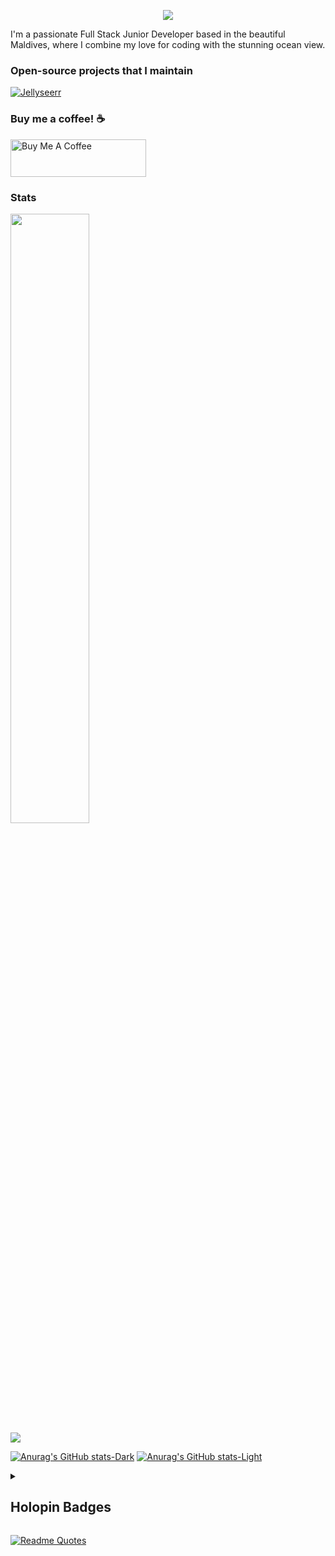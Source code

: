 

<p align="center">
    <img src="https://readme-typing-svg.demolab.com/?lines=Fallenbagel;Full-stack%20junior%20developer;Learning%20Enthusiast;Maldivian%20🇲🇻;&font=Fira%20Code&center=true&width=440&height=45&color=f75c7e&vCenter=true&pause=1000&size=22" /></a>
</p>

I'm a passionate Full Stack Junior Developer based in the beautiful Maldives, where I combine my love for coding with the stunning ocean view.


### Open-source projects that I maintain
 [![Jellyseerr](https://github-readme-stats.vercel.app/api/pin/?username=Fallenbagel&repo=jellyseerr)](https://github.com/Fallenbagel/jellyseerr)


### Buy me a coffee! ☕
<a href="https://www.buymeacoffee.com/fallen.bagel" target="_blank"><img src="https://cdn.buymeacoffee.com/buttons/v2/default-yellow.png" alt="Buy Me A Coffee" height="60px" width="217px" ></a>


### Stats
<p>
  <img height="50%" width="auto" src ="https://github-readme-stats.vercel.app/api/top-langs/?username=fallenbagel&layout=compact&hide_border=true&theme=darcula&bg_color=00000000&langs_count=6"><br/>
  <img src ="https://github-readme-streak-stats.herokuapp.com?user=fallenbagel&theme=darcula&hide_border=true&background=FFFFFF00">
  <br>
</p>

[![Anurag's GitHub stats-Dark](https://github-readme-stats.vercel.app/api?username=Fallenbagel&show_icons=true&theme=material-palenight#gh-dark-mode-only)](https://github.com/anuraghazra/github-readme-stats#gh-dark-mode-only)
[![Anurag's GitHub stats-Light](https://github-readme-stats.vercel.app/api?username=Fallenbagel&show_icons=true&theme=default#gh-light-mode-only)](https://github.com/anuraghazra/github-readme-stats#gh-light-mode-only)

<details> 
  <summary><h2>Holopin Badges</h2></summary>

  [![An image of @fallenbagel's Holopin badges, which is a link to view their full Holopin profile](https://holopin.me/fallenbagel)](https://holopin.io/@fallenbagel)
</details>

[![Readme Quotes](https://quotes-github-readme.vercel.app/api?type=horizontal&theme=dracula&quote=%20console.log%28'Error%3A%20User%20brain%20not%20found!'%29.%20
)](https://github.com/piyushsuthar/github-readme-quotes)

